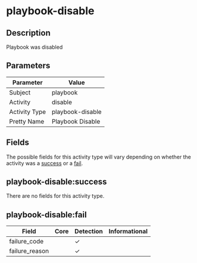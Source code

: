 playbook-disable
================

Description
-----------
Playbook was disabled

Parameters
----------
| Parameter     | Value            |
| ------------- | ---------------- |
| Subject       | playbook         |
| Activity      | disable          |
| Activity Type | playbook-disable |
| Pretty Name   | Playbook Disable |


Fields
------

The possible fields for this activity type will vary depending on whether the activity was a [success](#playbook-disablesuccess) or a [fail](#playbook-disablefail).


playbook-disable:success
------------------------

There are no fields for this activity type.


playbook-disable:fail
---------------------

| Field          | Core | Detection | Informational |
| -------------- | ---- | --------- | ------------- |
| failure_code   |      | &#10003;  |               |
| failure_reason |      | &#10003;  |               |
